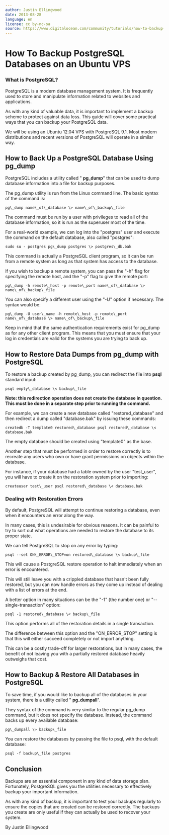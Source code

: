 ```yaml
---
author: Justin Ellingwood
date: 2013-08-28
language: en
license: cc by-nc-sa
source: https://www.digitalocean.com/community/tutorials/how-to-backup-postgresql-databases-on-an-ubuntu-vps
---
```


# How To Backup PostgreSQL Databases on an Ubuntu VPS

### **What is PostgreSQL?**

PostgreSQL is a modern database management system. It is frequently used to store and manipulate information related to websites and applications.

As with any kind of valuable data, it is important to implement a backup scheme to protect against data loss. This guide will cover some practical ways that you can backup your PostgreSQL data.

We will be using an Ubuntu 12.04 VPS with PostgreSQL 9.1. Most modern distributions and recent versions of PostgreSQL will operate in a similar way.

## How to Back Up a PostgreSQL Database Using pg\_dump

PostgreSQL includes a utility called " **pg\_dump**" that can be used to dump database information into a file for backup purposes.

The pg\_dump utility is run from the Linux command line. The basic syntax of the command is:

    pg\_dump name\_of\_database \> name\_of\_backup\_file

The command must be run by a user with privileges to read all of the database information, so it is run as the superuser most of the time.

For a real-world example, we can log into the "postgres" user and execute the command on the default database, also called "postgres":

    sudo su - postgres pg\_dump postgres \> postgres\_db.bak

This command is actually a PostgreSQL client program, so it can be run from a remote system as long as that system has access to the database.

If you wish to backup a remote system, you can pass the "-h" flag for specifying the remote host, and the "-p" flag to give the remote port:

    pg\_dump -h remote\_host -p remote\_port name\_of\_database \> name\_of\_backup\_file

You can also specify a different user using the "-U" option if necessary. The syntax would be:

    pg\_dump -U user\_name -h remote\_host -p remote\_port name\_of\_database \> name\_of\_backup\_file

Keep in mind that the same authentication requirements exist for pg\_dump as for any other client program. This means that you must ensure that your log in credentials are valid for the systems you are trying to back up.

## How to Restore Data Dumps from pg\_dump with PostgreSQL

To restore a backup created by pg\_dump, you can redirect the file into **psql** standard input:

    psql empty\_database \< backup\_file

**Note: this redirection operation does not create the database in question. This must be done in a separate step prior to running the command.**

For example, we can create a new database called "restored\_database" and then redirect a dump called "database.bak" by issuing these commands:

    createdb -T template0 restored\_database psql restored\_database \< database.bak

The empty database should be created using "template0" as the base.

Another step that must be performed in order to restore correctly is to recreate any users who own or have grant permissions on objects within the database.

For instance, if your database had a table owned by the user "test\_user", you will have to create it on the restoration system prior to importing:

    createuser test\_user psql restored\_database \< database.bak

### **Dealing with Restoration Errors**

By default, PostgreSQL will attempt to continue restoring a database, even when it encounters an error along the way.

In many cases, this is undesirable for obvious reasons. It can be painful to try to sort out what operations are needed to restore the database to its proper state.

We can tell PostgreSQL to stop on any error by typing:

    psql --set ON\_ERROR\_STOP=on restored\_database \< backup\_file

This will cause a PostgreSQL restore operation to halt immediately when an error is encountered.

This will still leave you with a crippled database that hasn't been fully restored, but you can now handle errors as they come up instead of dealing with a list of errors at the end.

A better option in many situations can be the "-1" (the number one) or "--single-transaction" option:

    psql -1 restored\_database \< backup\_file

This option performs all of the restoration details in a single transaction.

The difference between this option and the "ON\_ERROR\_STOP" setting is that this will either succeed completely or not import anything.

This can be a costly trade-off for larger restorations, but in many cases, the benefit of not leaving you with a partially restored database heavily outweighs that cost.

## How to Backup & Restore All Databases in PostgreSQL

To save time, if you would like to backup all of the databases in your system, there is a utility called " **pg\_dumpall**".

They syntax of the command is very similar to the regular pg\_dump command, but it does not specify the database. Instead, the command backs up every available database:

    pg\_dumpall \> backup\_file

You can restore the databases by passing the file to psql, with the default database:

    psql -f backup\_file postgres

## Conclusion

Backups are an essential component in any kind of data storage plan. Fortunately, PostgreSQL gives you the utilities necessary to effectively backup your important information.

As with any kind of backup, it is important to test your backups regularly to ensure the copies that are created can be restored correctly. The backups you create are only useful if they can actually be used to recover your system.

By Justin Ellingwood
